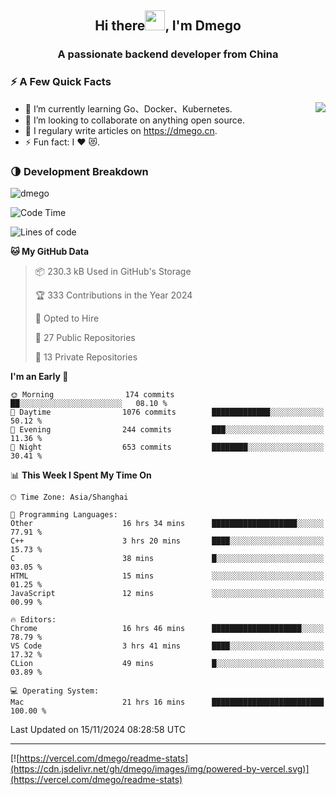 <h2 align="center">Hi there<img src="https://cdn.jsdelivr.net/gh/dmego/images/img/Hi.gif" height="32" />, I'm Dmego </h2>
<h3 align="center">A passionate backend developer from China</h3>

### ⚡️ A Few Quick Facts

<img align="right" src="https://readme-stats-dmego.vercel.app/api?username=dmego&show_icons=true&icon_color=1573B3&hide_title=true&text_color=718096&bg_color=00000000&hide_border=true"/>

<ul>
    <li> 🌱 I’m currently learning Go、Docker、Kubernetes.</li>
    <li> 👯 I’m looking to collaborate on anything open source.</li>
    <li> 📝 I regulary write articles on <a href="https://dmego.cn">https://dmego.cn</a>.</li>
    <li> ⚡ Fun fact: I ❤️ 😻.</li>
</ul>

### 🌗 Development Breakdown

<img src="https://komarev.com/ghpvc/?username=dmego" alt="dmego" />

<!--START_SECTION:waka-->
![Code Time](http://img.shields.io/badge/Code%20Time-3%2C085%20hrs%2034%20mins-blue)

![Lines of code](https://img.shields.io/badge/From%20Hello%20World%20I%27ve%20Written-677.2%20thousand%20lines%20of%20code-blue)

**🐱 My GitHub Data** 

> 📦 230.3 kB Used in GitHub's Storage 
 > 
> 🏆 333 Contributions in the Year 2024
 > 
> 💼 Opted to Hire
 > 
> 📜 27 Public Repositories 
 > 
> 🔑 13 Private Repositories 
 > 
**I'm an Early 🐤** 

```text
🌞 Morning                174 commits         ██░░░░░░░░░░░░░░░░░░░░░░░   08.10 % 
🌆 Daytime                1076 commits        █████████████░░░░░░░░░░░░   50.12 % 
🌃 Evening                244 commits         ███░░░░░░░░░░░░░░░░░░░░░░   11.36 % 
🌙 Night                  653 commits         ████████░░░░░░░░░░░░░░░░░   30.41 % 
```


📊 **This Week I Spent My Time On** 

```text
🕑︎ Time Zone: Asia/Shanghai

💬 Programming Languages: 
Other                    16 hrs 34 mins      ███████████████████░░░░░░   77.91 % 
C++                      3 hrs 20 mins       ████░░░░░░░░░░░░░░░░░░░░░   15.73 % 
C                        38 mins             █░░░░░░░░░░░░░░░░░░░░░░░░   03.05 % 
HTML                     15 mins             ░░░░░░░░░░░░░░░░░░░░░░░░░   01.25 % 
JavaScript               12 mins             ░░░░░░░░░░░░░░░░░░░░░░░░░   00.99 % 

🔥 Editors: 
Chrome                   16 hrs 46 mins      ████████████████████░░░░░   78.79 % 
VS Code                  3 hrs 41 mins       ████░░░░░░░░░░░░░░░░░░░░░   17.32 % 
CLion                    49 mins             █░░░░░░░░░░░░░░░░░░░░░░░░   03.89 % 

💻 Operating System: 
Mac                      21 hrs 16 mins      █████████████████████████   100.00 % 
```


 Last Updated on 15/11/2024 08:28:58 UTC
<!--END_SECTION:waka-->

---

[![https://vercel.com/dmego/readme-stats](https://cdn.jsdelivr.net/gh/dmego/images/img/powered-by-vercel.svg)](https://vercel.com/dmego/readme-stats)

